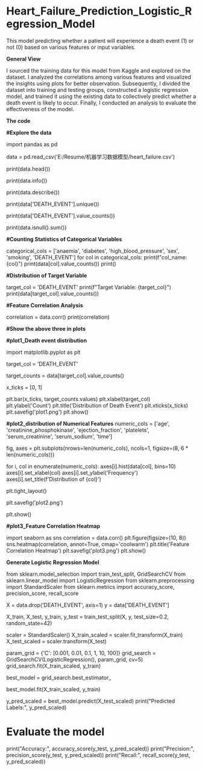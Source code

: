 # Heart_Failure_Prediction_Logistic_Regression_Model
This model predicting whether a patient will experience a death event (1) or not (0) based on various features or input variables.

**__General View__**

I sourced the training data for this model from Kaggle and explored on the dataset. I analyzed the correlations among various features and visualized the insights using plots for better observation. Subsequently, I divided the dataset into training and testing groups, constructed a logistic regression model, and trained it using the existing data to collectively predict whether a death event is likely to occur. Finally, I conducted an analysis to evaluate the effectiveness of the model.

**__The code__**

**__#Explore the data__**

import pandas as pd

data = pd.read_csv('E:/Resume/机器学习数据模型/heart_failure.csv')

print(data.head())

print(data.info())

print(data.describe())

print(data['DEATH_EVENT'].unique())

print(data['DEATH_EVENT'].value_counts())

print(data.isnull().sum())

**__#Counting Statistics of Categorical Variables__**

categorical_cols = ['anaemia', 'diabetes', 'high_blood_pressure', 'sex', 'smoking', 'DEATH_EVENT']
for col in categorical_cols:
    print(f"col_name: {col}")
    print(data[col].value_counts())
    print()

**__#Distribution of Target Variable__**

target_col = 'DEATH_EVENT'
print(f"Target Variable: {target_col}")
print(data[target_col].value_counts())

**__#Feature Correlation Analysis__**

correlation = data.corr()
print(correlation)

**__#Show the above three in plots__**

**__#plot1_Death event distribution__**

import matplotlib.pyplot as plt

target_col = 'DEATH_EVENT'

target_counts = data[target_col].value_counts()

x_ticks = [0, 1]

plt.bar(x_ticks, target_counts.values)
plt.xlabel(target_col)
plt.ylabel('Count')
plt.title('Distribution of Death Event')
plt.xticks(x_ticks)  
plt.savefig('plot1.png')
plt.show()

**__#plot2_distribution of Numerical Features__**
numeric_cols = ['age', 'creatinine_phosphokinase', 'ejection_fraction', 'platelets', 'serum_creatinine', 'serum_sodium', 'time']

fig, axes = plt.subplots(nrows=len(numeric_cols), ncols=1, figsize=(8, 6 * len(numeric_cols)))

for i, col in enumerate(numeric_cols):
    axes[i].hist(data[col], bins=10)
    axes[i].set_xlabel(col)
    axes[i].set_ylabel('Frequency')
    axes[i].set_title(f'Distribution of {col}')

plt.tight_layout()

plt.savefig('plot2.png')

plt.show()

**__#plot3_Feature Correlation Heatmap__**

import seaborn as sns
correlation = data.corr()
plt.figure(figsize=(10, 8))
sns.heatmap(correlation, annot=True, cmap='coolwarm')
plt.title('Feature Correlation Heatmap')
plt.savefig('plot3.png')
plt.show()

**__Generate Logistic Regression Model__**

from sklearn.model_selection import train_test_split, GridSearchCV
from sklearn.linear_model import LogisticRegression
from sklearn.preprocessing import StandardScaler
from sklearn.metrics import accuracy_score, precision_score, recall_score

X = data.drop('DEATH_EVENT', axis=1)
y = data['DEATH_EVENT']

X_train, X_test, y_train, y_test = train_test_split(X, y, test_size=0.2, random_state=42)

scaler = StandardScaler()
X_train_scaled = scaler.fit_transform(X_train)
X_test_scaled = scaler.transform(X_test)

param_grid = {'C': [0.001, 0.01, 0.1, 1, 10, 100]}
grid_search = GridSearchCV(LogisticRegression(), param_grid, cv=5)
grid_search.fit(X_train_scaled, y_train)

best_model = grid_search.best_estimator_

best_model.fit(X_train_scaled, y_train)

y_pred_scaled = best_model.predict(X_test_scaled)
print("Predicted Labels:", y_pred_scaled)

# Evaluate the model
print("Accuracy:", accuracy_score(y_test, y_pred_scaled))
print("Precision:", precision_score(y_test, y_pred_scaled))
print("Recall:", recall_score(y_test, y_pred_scaled))
